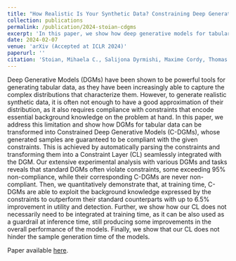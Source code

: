 ```yaml
---
title: "How Realistic Is Your Synthetic Data? Constraining Deep Generative Models for Tabular Data"
collection: publications
permalink: /publication/2024-stoian-cdgms
excerpt: 'In this paper, we show how deep generative models for tabular data can be constrained such that their generated samples are guaranteed to be compliant with given constraints. This is achieved by automatically parsing the constraints and transforming them into a Constraint Layer seamlessly integrated with the model.'
date: 2024-02-07
venue: 'arXiv (Accepted at ICLR 2024)'
paperurl: ''
citation: 'Stoian, Mihaela C., Salijona Dyrmishi, Maxime Cordy, Thomas Lukasiewicz and Eleonora Giunchiglia. “How Realistic Is Your Synthetic Data? Constraining Deep Generative Models for Tabular Data.” ArXiv abs/2402.04823 (2024). Accepted at ICLR 2024.'
---
```


Deep Generative Models (DGMs) have been shown to be powerful tools for generating tabular data, as they have been increasingly able to capture the complex distributions that characterize them. However, to generate realistic synthetic data, it is often not enough to have a good approximation of their distribution, as it also requires compliance with constraints that encode essential background knowledge on the problem at hand. In this paper, we address this limitation and show how DGMs for tabular data can be transformed into Constrained Deep Generative Models (C-DGMs), whose generated samples are guaranteed to be compliant with the given constraints. This is achieved by automatically parsing the constraints and transforming them into a Constraint Layer (CL) seamlessly integrated with the DGM. Our extensive experimental analysis with various DGMs and tasks reveals that standard DGMs often violate constraints, some exceeding 95% non-compliance, while their corresponding C-DGMs are never non-compliant. Then, we quantitatively demonstrate that, at training time, C-DGMs are able to exploit the background knowledge expressed by the constraints to outperform their standard counterparts with up to 6.5% improvement in utility and detection. Further, we show how our CL does not necessarily need to be integrated at training time, as it can be also used as a guardrail at inference time, still producing some improvements in the overall performance of the models. Finally, we show that our CL does not hinder the sample generation time of the models. 

Paper available [here](https://arxiv.org/abs/2402.04823).
